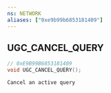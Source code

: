 ```yaml
---
ns: NETWORK
aliases: ["0xe9b99b6853181409"]
---
```

## UGC_CANCEL_QUERY

```c
// 0xE9B99B6853181409
void UGC_CANCEL_QUERY();
```

```
Cancel an active query
```
